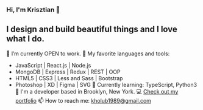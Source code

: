 ### Hi, I'm Krisztian 👋

## I design and build beautiful things and I love what I do.

🔭 I’m currently OPEN to work.
🚀 My favorite languages and tools:
  - JavaScript | React.js | Node.js
  - MongoDB | Express | Redux | REST | OOP
  - HTML5 | CSS3 | Less and Sass | Bootstrap 
  - Photoshop | XD | Figma | SVG
🌱 Currently learning: TypeScript, Python3
🏡 I'm a developer based in Brooklyn, New York.
💻 [Check out my portfolio](https://www.krisztianholub.com)
📫 How to reach me: [kholub1989@gmail.com](kholub1989@gmail.com)
